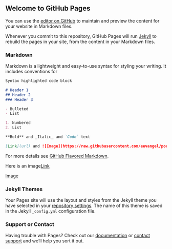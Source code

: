 ## Welcome to GitHub Pages

You can use the [editor on GitHub](https://github.com/eevangel/portfolio/edit/master/index.md) to maintain and preview the content for your website in Markdown files.

Whenever you commit to this repository, GitHub Pages will run [Jekyll](https://jekyllrb.com/) to rebuild the pages in your site, from the content in your Markdown files.

### Markdown

Markdown is a lightweight and easy-to-use syntax for styling your writing. It includes conventions for

```markdown
Syntax highlighted code block

# Header 1
## Header 2
### Header 3

- Bulleted
- List

1. Numbered
2. List

**Bold** and _Italic_ and `Code` text

[Link](url) and ![Image](https://raw.githubusercontent.com/eevangel/portfolio/test/media/IMG_20180307_104726.jpg)
```

For more details see [GitHub Flavored Markdown](https://guides.github.com/features/mastering-markdown/).

Here is an image[Link](https://raw.githubusercontent.com/eevangel/portfolio/test/media/IMG_20180307_104726.jpg)

[Image](https://raw.githubusercontent.com/eevangel/portfolio/test/media/IMG_20180307_104726.jpg)

### Jekyll Themes

Your Pages site will use the layout and styles from the Jekyll theme you have selected in your [repository settings](https://github.com/eevangel/portfolio/settings). The name of this theme is saved in the Jekyll `_config.yml` configuration file.

### Support or Contact

Having trouble with Pages? Check out our [documentation](https://help.github.com/categories/github-pages-basics/) or [contact support](https://github.com/contact) and we’ll help you sort it out.
